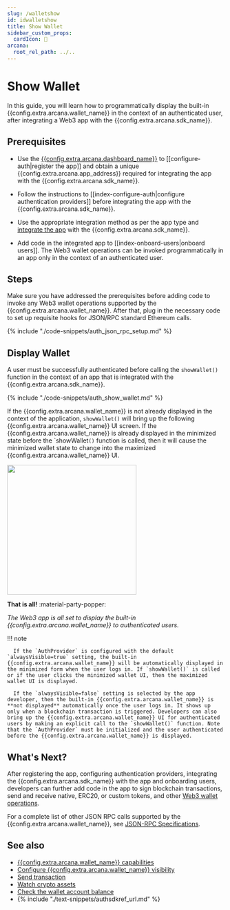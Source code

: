 ```yaml
---
slug: /walletshow
id: idwalletshow
title: Show Wallet
sidebar_custom_props:
  cardIcon: 🔏
arcana:
  root_rel_path: ../..
---
```


# Show Wallet

In this guide, you will learn how to programmatically display the built-in {{config.extra.arcana.wallet_name}} in the context of an authenticated user, after integrating a Web3 app with the {{config.extra.arcana.sdk_name}}.

## Prerequisites

* Use the [{{config.extra.arcana.dashboard_name}}]({{page.meta.arcana.root_rel_path}}/concepts/dashboard.md) to [[configure-auth|register the app]] and obtain a unique {{config.extra.arcana.app_address}} required for integrating the app with the {{config.extra.arcana.sdk_name}}.

* Follow the instructions to [[index-configure-auth|configure authentication providers]] before integrating the app with the {{config.extra.arcana.sdk_name}}.
  
* Use the appropriate integration method as per the app type and [integrate the app]({{page.meta.arcana.root_rel_path}}/howto/integrate_auth/index.md) with the {{config.extra.arcana.sdk_name}}.

* Add code in the integrated app to [[index-onboard-users|onboard users]]. The Web3 wallet operations can be invoked programmatically in an app only in the context of an authenticated user.

## Steps

Make sure you have addressed the prerequisites before adding code to invoke any Web3 wallet operations supported by the {{config.extra.arcana.wallet_name}}. After that, plug in the necessary code to set up requisite hooks for JSON/RPC standard Ethereum calls.

{% include "./code-snippets/auth_json_rpc_setup.md" %}

## Display Wallet

A user must be successfully authenticated before calling the `showWallet()` function in the context of an app that is integrated with the {{config.extra.arcana.sdk_name}}.

{% include "./code-snippets/auth_show_wallet.md" %}

If the {{config.extra.arcana.wallet_name}} is not already displayed in the context of the application, `showWallet()` will bring up the following {{config.extra.arcana.wallet_name}} UI screen. If the {{config.extra.arcana.wallet_name}} is already displayed in the minimized state before the `showWallet``()`` function is called, then it will cause the minimized wallet state to change into the maximized {{config.extra.arcana.wallet_name}} UI.

<img src="/img/an_wallet_balance.png" width="300"/>

**That is all!**  :material-party-popper:

*The Web3 app is all set to display the built-in {{config.extra.arcana.wallet_name}} to authenticated users.*

!!! note

      If the `AuthProvider` is configured with the default `alwaysVisible=true` setting, the built-in {{config.extra.arcana.wallet_name}} will be automatically displayed in the minimized form when the user logs in. If `showWallet()` is called or if the user clicks the minimized wallet UI, then the maximized wallet UI is displayed.

      If the `alwaysVisible=false` setting is selected by the app developer, then the built-in {{config.extra.arcana.wallet_name}} is **not displayed** automatically once the user logs in. It shows up only when a blockchain transaction is triggered. Developers can also bring up the {{config.extra.arcana.wallet_name}} UI for authenticated users by making an explicit call to the `showWallet()` function. Note that the `AuthProvider` must be initialized and the user authenticated before the {{config.extra.arcana.wallet_name}} is displayed.

## What's Next?

After registering the app, configuring authentication providers, integrating the {{config.extra.arcana.sdk_name}} with the app and onboarding users, developers can further add code in the app to sign blockchain transactions, send and receive native, ERC20, or custom tokens, and other [Web3 wallet operations]({{page.meta.arcana.root_rel_path}}/howto/arcana_wallet/web3ops/index.md).

For a complete list of other JSON RPC calls supported by the {{config.extra.arcana.wallet_name}}, see [JSON-RPC Specifications](https://ethereum.github.io/execution-apis/api-documentation/).

## See also

* [{{config.extra.arcana.wallet_name}} capabilities]({{page.meta.arcana.root_rel_path}}/concepts/anwallet/index.md)
* [Configure {{config.extra.arcana.wallet_name}} visibility]({{page.meta.arcana.root_rel_path}}/howto/arcana_wallet/config_walletvisibility.md)
* [Send transaction]({{page.meta.arcana.root_rel_path}}/howto/arcana_wallet/wallet_send.md)
* [Watch crypto assets]({{page.meta.arcana.root_rel_path}}/howto/arcana_wallet/wallet_watchasset.md)
* [Check the wallet account balance]({{page.meta.arcana.root_rel_path}}/howto/arcana_wallet/wallet_balance.md)
* {% include "./text-snippets/authsdkref_url.md" %}